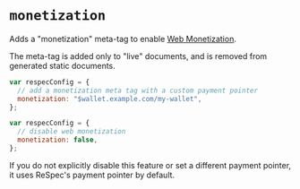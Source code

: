 # `monetization`

Adds a "monetization" meta-tag to enable [Web Monetization](https://webmonetization.org/).

The meta-tag is added only to "live" documents, and is removed from generated static documents.

```js
var respecConfig = {
  // add a monetization meta tag with a custom payment pointer
  monetization: "$wallet.example.com/my-wallet",
};
```

```js
var respecConfig = {
  // disable web monetization
  monetization: false,
};
```

If you do not explicitly disable this feature or set a different payment pointer, it uses ReSpec's payment pointer by default.
